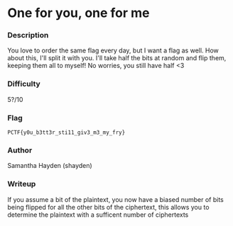 # One for you, one for me

### Description
You love to order the same flag every day, but I want a flag as well. How about this, I'll split it with you. I'll take half the bits at random and flip them, keeping them all to myself! No worries, you still have half <3

### Difficulty
5?/10

### Flag
``PCTF{y0u_b3tt3r_sti11_giv3_m3_my_fry}``

### Author
Samantha Hayden (shayden)

### Writeup
If you assume a bit of the plaintext, you now have a biased number of bits being flipped for all the other bits of the ciphertext, this allows you to determine the plaintext with a sufficent number of ciphertexts
